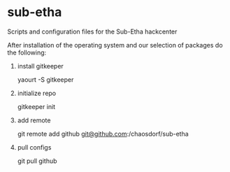 sub-etha
========

Scripts and configuration files for the Sub-Etha hackcenter

After installation of the operating system and our selection of packages do the following:

1. install gitkeeper

    yaourt -S gitkeeper

2. initialize repo

    gitkeeper init
    
3. add remote

    git remote add github git@github.com:/chaosdorf/sub-etha
    
4. pull configs

    git pull github
